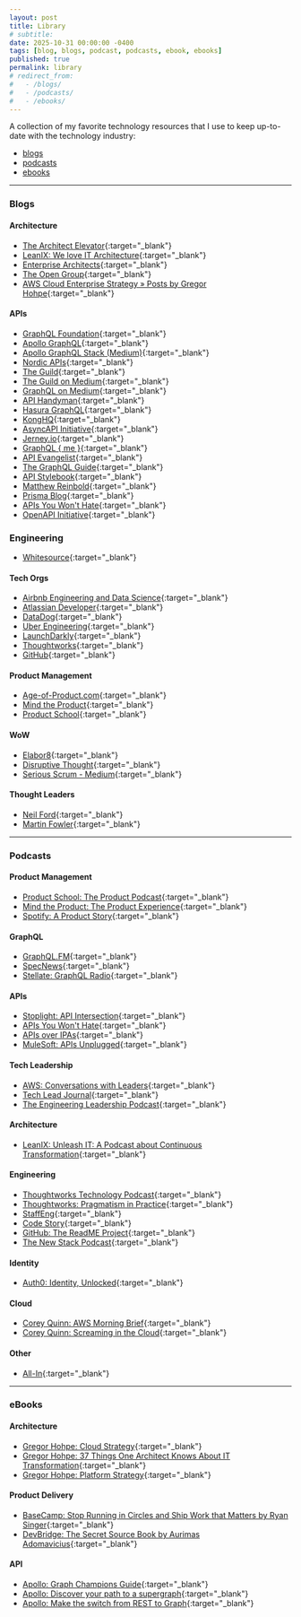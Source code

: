 ```yaml
---
layout: post
title: Library
# subtitle: 
date: 2025-10-31 00:00:00 -0400
tags: [blog, blogs, podcast, podcasts, ebook, ebooks]
published: true
permalink: library
# redirect_from:
#   - /blogs/
#   - /podcasts/
#   - /ebooks/
---
```


A collection of my favorite technology resources that I use to keep up-to-date with the technology industry:
- [blogs](#blogs)
- [podcasts](#podcasts)
- [ebooks](#ebooks)

---

### Blogs

#### Architecture

- <a href="https://architectelevator.com/feed.xml" target="_blank"><span class="icon rss" /></a>[The Architect Elevator](https://architectelevator.com/){:target="\_blank"}
- <a href="http://blog.leanix.net/en/rss.xml" target="_blank"><span class="icon rss" /></a>[LeanIX: We love IT Architecture](https://www.leanix.net/en/blog){:target="\_blank"}
- <a href="http://enterprisearchitects.com/feed/" target="_blank"><span class="icon rss" /></a>[Enterprise Architects](http://enterprisearchitects.com){:target="\_blank"}
- <a href="http://blog.opengroup.org/feed/" target="_blank"><span class="icon rss" /></a>[The Open Group](https://blog.opengroup.org){:target="\_blank"}
- <a href="https://aws.amazon.com/blogs/enterprise-strategy/author/hohpe/feed/" target="_blank"><span class="icon rss" /></a>[AWS Cloud Enterprise Strategy » Posts by Gregor Hohpe](https://aws.amazon.com/blogs/enterprise-strategy/){:target="\_blank"}

#### APIs

- <a href="http://graphql.org/blog/rss.xml" target="_blank"><span class="icon rss" /></a>[GraphQL Foundation](http://graphql.org){:target="\_blank"}
- <a href="https://www.apollographql.com/blog/rss.xml" target="_blank"><span class="icon rss" /></a>[Apollo GraphQL](https://www.apollographql.com/blog){:target="\_blank"}
- <a href="https://medium.com/feed/apollo-stack" target="_blank"><span class="icon rss" /></a>[Apollo GraphQL Stack (Medium)](https://blog.apollographql.com?source=rss----3804c1b351c9---4){:target="\_blank"}
- <a href="https://nordicapis.com/feed/" target="_blank"><span class="icon rss" /></a>[Nordic APIs](https://nordicapis.com){:target="\_blank"}
- <a href="https://the-guild.dev/feed.xml" target="_blank"><span class="icon rss" /></a>[The Guild](https://the-guild.dev){:target="\_blank"}
- <a href="https://medium.com/feed/the-guild" target="_blank"><span class="icon rss" /></a>[The Guild on Medium](https://medium.com/the-guild?source=rss----4737331fbdc0---4){:target="\_blank"}
- <a href="https://medium.com/feed/tag/graphql" target="_blank"><span class="icon rss" /></a>[GraphQL on Medium](https://medium.com/tag/graphql/latest?source=rss------graphql-5){:target="\_blank"}
- <a href="https://apihandyman.io/feed.xml" target="_blank"><span class="icon rss" /></a>[API Handyman](https://apihandyman.io/){:target="\_blank"}
- <a href="https://hasura.io/blog/rss" target="_blank"><span class="icon rss" /></a>[Hasura GraphQL](https://hasura.io/){:target="\_blank"}
- <a href="http://blog.mashape.com/rss" target="_blank"><span class="icon rss" /></a>[KongHQ](https://konghq.com){:target="\_blank"}
- <a href="https://www.asyncapi.com/rss.xml" target="_blank"><span class="icon rss" /></a>[AsyncAPI Initiative](https://www.asyncapi.com){:target="\_blank"}
- <a href="https://www.jerney.io/rss/" target="_blank"><span class="icon rss" /></a>[Jerney.io](https://www.jerney.io/){:target="\_blank"}
- <a href="https://graphqlme.com/feed/" target="_blank"><span class="icon rss" /></a>[GraphQL { me }](https://graphqlme.com){:target="\_blank"}
- <a href="http://feeds.feedburner.com/ApiEvangelist" target="_blank"><span class="icon rss" /></a>[API Evangelist](https://apievangelist.com){:target="\_blank"}
- <a href="https://blog.graphql.guide/feed" target="_blank"><span class="icon rss" /></a>[The GraphQL Guide](https://blog.graphql.guide?source=rss----119a2b51b20---4){:target="\_blank"}
- <a href="http://apistylebook.com/feed.xml" target="_blank"><span class="icon rss" /></a>[API Stylebook](http://apistylebook.com/){:target="\_blank"}
- <a href="https://matthewreinbold.com/feed.xml" target="_blank"><span class="icon rss" /></a>[Matthew Reinbold](https://matthewreinbold.com/){:target="\_blank"}
- <a href="https://www.prisma.io/blog/rss.xml" target="_blank"><span class="icon rss" /></a>[Prisma Blog](http://prisma.io){:target="\_blank"}
- <a href="https://apisyouwonthate.com/rss.xml" target="_blank"><span class="icon rss" /></a>[APIs You Won't Hate](https://apisyouwonthate.com){:target="\_blank"}
- <a href="https://www.openapis.org/feed" target="_blank"><span class="icon rss" /></a>[OpenAPI Initiative](https://www.openapis.org){:target="\_blank"}

### Engineering

- <a href="https://www.whitesourcesoftware.com/feed/" target="_blank"><span class="icon rss" /></a>[Whitesource](https://www.whitesourcesoftware.com){:target="\_blank"}

#### Tech Orgs

- <a href="http://nerds.airbnb.com/feed/" target="_blank"><span class="icon rss" /></a>[Airbnb Engineering and Data Science](https://medium.com/airbnb-engineering?source=rss----53c7c27702d5---4){:target="\_blank"}
- <a href="http://feeds.feedburner.com/AtlassianDeveloperBlog" target="_blank"><span class="icon rss" /></a>[Atlassian Developer](http://blogs.atlassian.com){:target="\_blank"}
- <a href="http://feeds.feedburner.com/Datadog" target="_blank"><span class="icon rss" /></a>[DataDog](https://www.datadoghq.com/blog){:target="\_blank"}
- <a href="https://eng.uber.com/feed/" target="_blank"><span class="icon rss" /></a>[Uber Engineering](https://eng.uber.com){:target="\_blank"}
- <a href="http://blog.launchdarkly.com/feed/" target="_blank"><span class="icon rss" /></a>[LaunchDarkly](https://launchdarkly.com/blog/){:target="\_blank"}
- <a href="http://www.thoughtworks.com/rss/insights.xml" target="_blank"></a>[Thoughtworks](https://www.thoughtworks.com/en-us/insights/blog){:target="\_blank"}
- <a href="https://github.blog/feed" target="_blank"><span class="icon rss" /></a>[GitHub](https://github.blog/){:target="\_blank"}

#### Product Management

- <a href="https://age-of-product.com/feed/" target="_blank"><span class="icon rss" /></a>[Age-of-Product.com](https://age-of-product.com){:target="\_blank"}
- <a href="http://mindtheproduct.com/feed/" target="_blank"><span class="icon rss" /></a>[Mind the Product](https://www.mindtheproduct.com){:target="\_blank"}
- <a href="https://productschool.com/feed/" target="_blank"><span class="icon rss" /></a>[Product School](https://productschool.com){:target="\_blank"}

#### WoW

- <a href="https://elabor8.com.au/feed/" target="_blank"><span class="icon rss" /></a>[Elabor8](https://elabor8.com.au){:target="\_blank"}
- <a href="https://disruptivethought.com/feed/" target="_blank"><span class="icon rss" /></a>[Disruptive Thought](https://disruptivethought.com){:target="\_blank"}
- <a href="https://medium.com/feed/serious-scrum" target="_blank"><span class="icon rss" /></a> [Serious Scrum - Medium](https://medium.com/serious-scrum?source=rss----da549de9a1c2---4){:target="\_blank"}

#### Thought Leaders

- <a href="http://memeagora.blogspot.com/feeds/posts/default" target="_blank"><span class="icon rss" /></a>[Neil Ford](http://memeagora.blogspot.com/){:target="\_blank"}
- <a href="http://martinfowler.com/feed.atom" target="_blank"><span class="icon rss" /></a>[Martin Fowler](https://martinfowler.com){:target="\_blank"}

---

### Podcasts

#### Product Management

- <span class="icon podcast">[Product School: The Product Podcast](https://open.spotify.com/show/1XBrhVLsQOIAv3KFBqnzrX){:target="\_blank"}
- <span class="icon podcast">[Mind the Product: The Product Experience](https://open.spotify.com/show/7pv0JHF2YGgXm8OGz1JnL0){:target="\_blank"}
- <span class="icon podcast">[Spotify: A Product Story](https://open.spotify.com/show/3L9tzrt0CthF6hNkxYIeSB){:target="\_blank"}

#### GraphQL

- <span class="icon podcast">[GraphQL.FM](https://open.spotify.com/show/7x6tdXvAgNSjy68wMyxRDE){:target="\_blank"}
- <span class="icon podcast">[SpecNews](https://open.spotify.com/show/69vo1Wrlda6EP3EzIZnzjf){:target="\_blank"}
- <span class="icon podcast">[Stellate: GraphQL Radio](https://open.spotify.com/show/6ufbqhuAvrpQ0YjPKVYw9W){:target="\_blank"}

#### APIs

- <span class="icon podcast">[Stoplight: API Intersection](https://open.spotify.com/show/6Z5NXL8QaPFddd6HhnuB8O){:target="\_blank"}
- <span class="icon podcast">[APIs You Won't Hate](https://open.spotify.com/show/2CX3HcPbl8hBMuve6YgzuU){:target="\_blank"}
- <span class="icon podcast">[APIs over IPAs](https://open.spotify.com/show/4MIs86SowFKKV7ANcOuiax){:target="\_blank"}
- <span class="icon podcast">[MuleSoft: APIs Unplugged](https://open.spotify.com/episode/3U8KNVVgfgcVK7gvmhOX5i){:target="\_blank"}

#### Tech Leadership

- <span class="icon podcast">[AWS: Conversations with Leaders](https://open.spotify.com/show/1Qp5byBTSBeF20RdyWuIgd){:target="\_blank"}
- <span class="icon podcast">[Tech Lead Journal](https://open.spotify.com/show/5suS91H6OfqDt14ZsOD4RV){:target="\_blank"}
- <span class="icon podcast">[The Engineering Leadership Podcast](https://open.spotify.com/show/1wIytRQ4Ub8McXSP1iDwVX){:target="\_blank"}

#### Architecture

- <span class="icon podcast">[LeanIX: Unleash IT: A Podcast about Continuous Transformation](https://open.spotify.com/show/5Q2NK97J6PYyz5zkuraCEJ){:target="\_blank"}

#### Engineering

- <span class="icon podcast">[Thoughtworks Technology Podcast](https://open.spotify.com/show/6RBb4pGRgOFTmtCDSfTWvu){:target="\_blank"}
- <span class="icon podcast">[Thoughtworks: Pragmatism in Practice](https://open.spotify.com/show/6j62vzYdGb5aoX9tj0XTuu){:target="\_blank"}
- <span class="icon podcast">[StaffEng](https://open.spotify.com/show/4GUCKSlaFqQiShJBOP4nEe){:target="\_blank"}
- <span class="icon podcast">[Code Story](https://open.spotify.com/show/0f5HGQ2EPd63H83gqAifXp){:target="\_blank"}
- <span class="icon podcast">[GitHub: The ReadME Project](https://open.spotify.com/show/660KitvdJDX2vUmioAbwSQ){:target="\_blank"}
- <span class="icon podcast">[The New Stack Podcast](https://open.spotify.com/show/2nj1mpDb9jxHxi9vjZvDdk){:target="\_blank"}

#### Identity

- <span class="icon podcast">[Auth0: Identity, Unlocked](hhttps://open.spotify.com/show/1Y6XBZcVK45QijvV0o7RVs){:target="\_blank"}

#### Cloud

- <span class="icon podcast">[Corey Quinn: AWS Morning Brief](https://open.spotify.com/show/3A04JNrNAcZMvn8cvDWpWU){:target="\_blank"}
- <span class="icon podcast">[Corey Quinn: Screaming in the Cloud](https://open.spotify.com/show/3fBA9eNkGliCzp3Xuy1GVd){:target="\_blank"}

#### Other

- <span class="icon podcast">[All-In](https://open.spotify.com/show/2IqXAVFR4e0Bmyjsdc8QzF){:target="\_blank"}


---

### eBooks

#### Architecture

- <span class="icon pdf"></span>[Gregor Hohpe: Cloud Strategy](https://leanpub.com/cloudstrategy){:target="\_blank"}
- <span class="icon pdf"></span>[Gregor Hohpe: 37 Things One Architect Knows About IT Transformation](https://leanpub.com/37things){:target="\_blank"}
- <span class="icon pdf"></span>[Gregor Hohpe: Platform Strategy](https://leanpub.com/platformstrategy){:target="\_blank"}

#### Product Delivery

- <span class="icon pdf"></span>[BaseCamp: Stop Running in Circles and Ship Work that Matters by Ryan Singer](https://basecamp.com/shapeup/shape-up.pdf){:target="\_blank"}
- <span class="icon pdf"></span>[DevBridge: The Secret Source Book by Aurimas Adomavicius](https://sourceryacademy.com/secret-source/){:target="\_blank"}

#### API

- <span class="icon pdf"></span>[Apollo: Graph Champions Guide](https://www.apollographql.com/graph-champions/){:target="\_blank"}
- <span class="icon pdf"></span>[Apollo: Discover your path to a supergraph](https://www.apollographql.com/ebook/discover-your-path-to-a-supergraph){:target="\_blank"}
- <span class="icon pdf"></span>[Apollo: Make the switch from REST to Graph](https://www.apollographql.com/ebook/make-the-switch-from-rest-to-graphql){:target="\_blank"}

